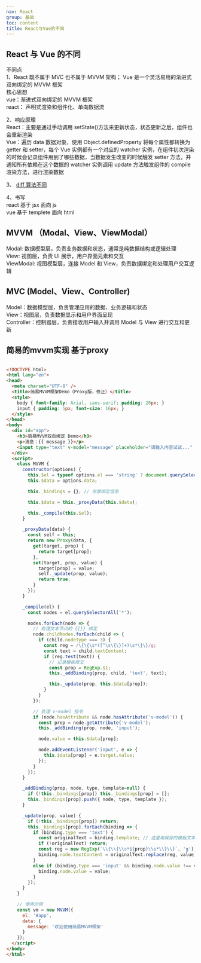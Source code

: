 ```yaml
---
nav: React
group: 基础
toc: content
title: React与Vue的不同
---
```


## React 与 Vue 的不同

不同点  
1、React 既不属于 MVC 也不属于 MVVM 架构； Vue 是一个灵活易用的渐进式双向绑定的 MVVM 框架  
核心思想  
vue：渐进式双向绑定的 MVVM 框架  
react： 声明式渲染和组件化、单向数据流

2、响应原理  
React：主要是通过手动调用 setState()方法来更新状态，状态更新之后，组件也会重新渲染  
Vue：遍历 data 数据对象，使用 Object.definedProperty 将每个属性都转换为 getter 和 setter，每个 Vue 实例都有一个对应的 watcher 实例，在组件初次渲染的时候会记录组件用到了哪些数据，当数据发生改变的时候触发 setter 方法，并通知所有依赖在这个数据的 watcher 实例调用 update 方法触发组件的 compile 渲染方法，进行渲染数据

3、 [diff 算法不同](/vue#vue2-vue3-react-三者-diff-算法有何区别)

4、书写  
react 基于 jsx 面向 js  
vue 基于 templete 面向 html


## MVVM （Modal、View、ViewModal）

Modal: 数据模型层，负责业务数据和状态，通常是纯数据结构或逻辑处理  
View: 视图层，负责 UI 展示，用户界面元素和交互  
ViewModal: 视图模型层，连接 Model 和 View，负责数据绑定和处理用户交互逻辑

## MVC (Model、View、Controller)
Model：数据模型层，负责管理应用的数据、业务逻辑和状态  
View：视图层，负责数据显示和用户界面呈现  
Controller：控制器层，负责接收用户输入并调用 Model 与 View 进行交互和更新  

## 简易的mvvm实现 基于proxy

```html

<!DOCTYPE html>
<html lang="en">
<head>
  <meta charset="UTF-8" />
  <title>简易MVVM框架Demo（Proxy版，修正）</title>
  <style>
    body { font-family: Arial, sans-serif; padding: 20px; }
    input { padding: 5px; font-size: 16px; }
  </style>
</head>
<body>
  <div id="app">
    <h3>简易MVVM双向绑定 Demo</h3>
    <p>消息：{{ message }}</p>
    <input type="text" v-model="message" placeholder="请输入内容试试..." />
  </div>
  <script>
    class MVVM {
      constructor(options) {
        this.$el = typeof options.el === 'string' ? document.querySelector(options.el) : options.el;
        this.$data = options.data;

        this._bindings = {}; // 存放绑定信息

        this.$data = this._proxyData(this.$data);

        this._compile(this.$el);
      }

      _proxyData(data) {
        const self = this;
        return new Proxy(data, {
          get(target, prop) {
            return target[prop];
          },
          set(target, prop, value) {
            target[prop] = value;
            self._update(prop, value);
            return true;
          }
        });
      }

      _compile(el) {
        const nodes = el.querySelectorAll('*');

        nodes.forEach(node => {
          // 处理文本节点的 {{}} 绑定
          node.childNodes.forEach(child => {
            if (child.nodeType === 3) {
              const reg = /\{\{\s*([^\s\{\}]+)\s*\}\}/g;
              const text = child.textContent;
              if (reg.test(text)) {
                // 记录模板原文
                const prop = RegExp.$1;
                this._addBinding(prop, child, 'text', text);

                this._update(prop, this.$data[prop]);
              }
            }
          });

          // 处理 v-model 指令
          if (node.hasAttribute && node.hasAttribute('v-model')) {
            const prop = node.getAttribute('v-model');
            this._addBinding(prop, node, 'input');

            node.value = this.$data[prop];

            node.addEventListener('input', e => {
              this.$data[prop] = e.target.value;
            });
          }
        });
      }

      _addBinding(prop, node, type, template=null) {
        if (!this._bindings[prop]) this._bindings[prop] = [];
        this._bindings[prop].push({ node, type, template });
      }

      _update(prop, value) {
        if (!this._bindings[prop]) return;
        this._bindings[prop].forEach(binding => {
          if (binding.type === 'text') {
            const originalText = binding.template; // 这里用保存的模板文本
            if (!originalText) return;
            const reg = new RegExp(`\\{\\{\\s*${prop}\\s*\\}\\}`, 'g');
            binding.node.textContent = originalText.replace(reg, value);
          }
          else if (binding.type === 'input' && binding.node.value !== value) {
            binding.node.value = value;
          }
        });
      }
    }

    // 使用示例
    const vm = new MVVM({
      el: '#app',
      data: {
        message: '欢迎使用简易MVVM框架'
      }
    });
  </script>
</body>
</html>

```

